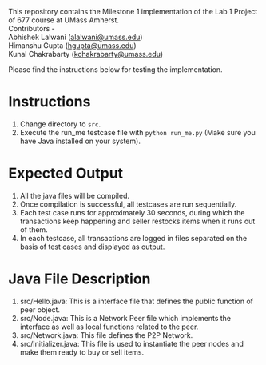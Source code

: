 This repository contains the Milestone 1 implementation of the Lab 1 Project of 677 course at UMass Amherst. <br>
Contributors - <br>
Abhishek Lalwani (alalwani@umass.edu) <br>
Himanshu Gupta (hgupta@umass.edu) <br>
Kunal Chakrabarty (kchakrabarty@umass.edu) <br>

Please find the instructions below for testing the implementation.

# Instructions 

1. Change directory to `src`.
2. Execute the run_me testcase file with `python run_me.py` (Make sure you have Java installed on your system).

  
 # Expected Output
 
 1. All the java files will be compiled.
 2. Once compilation is successful, all testcases are run sequentially.
 3. Each test case runs for approximately 30 seconds, during which the transactions keep happening and seller restocks items when it runs out of them.
 4. In each testcase, all transactions are logged in files separated on the basis of test cases and displayed as output.

 # Java File Description
 
 1. src/Hello.java: This is a interface file that defines the public function of peer object.
 2. src/Node.java: This is a Network Peer file which implements the interface as well as local functions related to the peer.
 3. src/Network.java: This file defines the P2P Network.  
 4. src/Initializer.java: This file is used to instantiate the peer nodes and make them ready to buy or sell items.
